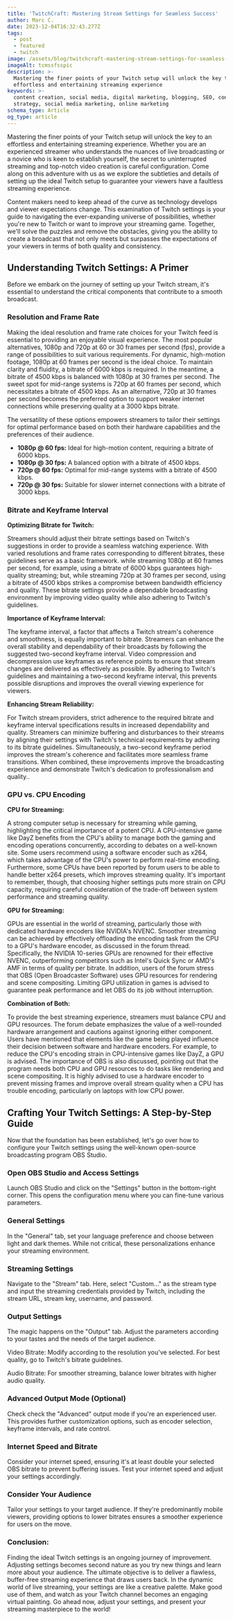 ```yaml
---
title: 'TwitchCraft: Mastering Stream Settings for Seamless Success'
author: Marc C.
date: 2023-12-04T16:32:43.277Z
tags:
  - post
  - featured
  - twitch
image: /assets/blog/twitchcraft-mastering-stream-settings-for-seamless-success.png
imageAlt: tcmssfsspic
description: >-
  Mastering the finer points of your Twitch setup will unlock the key to an
  effortless and entertaining streaming experience
keywords: >-
  content creation, social media, digital marketing, blogging, SEO, content
  strategy, social media marketing, online marketing
schema_type: Article
og_type: article
---
```

Mastering the finer points of your Twitch setup will unlock the key to an effortless and entertaining streaming experience. Whether you are an experienced streamer who understands the nuances of live broadcasting or a novice who is keen to establish yourself, the secret to uninterrupted streaming and top-notch video creation is careful configuration. Come along on this adventure with us as we explore the subtleties and details of setting up the ideal Twitch setup to guarantee your viewers have a faultless streaming experience.

Content makers need to keep ahead of the curve as technology develops and viewer expectations change. This examination of Twitch settings is your guide to navigating the ever-expanding universe of possibilities, whether you're new to Twitch or want to improve your streaming game. Together, we'll solve the puzzles and remove the obstacles, giving you the ability to create a broadcast that not only meets but surpasses the expectations of your viewers in terms of both quality and consistency.

## **Understanding Twitch Settings: A Primer**

Before we embark on the journey of setting up your Twitch stream, it's essential to understand the critical components that contribute to a smooth broadcast.

### **Resolution and Frame Rate**

Making the ideal resolution and frame rate choices for your Twitch feed is essential to providing an enjoyable visual experience. The most popular alternatives, 1080p and 720p at 60 or 30 frames per second (fps), provide a range of possibilities to suit various requirements. For dynamic, high-motion footage, 1080p at 60 frames per second is the ideal choice. To maintain clarity and fluidity, a bitrate of 6000 kbps is required. In the meantime, a bitrate of 4500 kbps is balanced with 1080p at 30 frames per second. The sweet spot for mid-range systems is 720p at 60 frames per second, which necessitates a bitrate of 4500 kbps. As an alternative, 720p at 30 frames per second becomes the preferred option to support weaker internet connections while preserving quality at a 3000 kbps bitrate.  

The versatility of these options empowers streamers to tailor their settings for optimal performance based on both their hardware capabilities and the preferences of their audience.

* **1080p @ 60 fps:** Ideal for high-motion content, requiring a bitrate of 6000 kbps.
* **1080p @ 30 fps:** A balanced option with a bitrate of 4500 kbps.
* **720p @ 60 fps:** Optimal for mid-range systems with a bitrate of 4500 kbps.
* **720p @ 30 fps:** Suitable for slower internet connections with a bitrate of 3000 kbps.

### **Bitrate and Keyframe Interval**

**Optimizing Bitrate for Twitch:**

Streamers should adjust their bitrate settings based on Twitch's suggestions in order to provide a seamless watching experience. With varied resolutions and frame rates corresponding to different bitrates, these guidelines serve as a basic framework. while streaming 1080p at 60 frames per second, for example, using a bitrate of 6000 kbps guarantees high-quality streaming; but, while streaming 720p at 30 frames per second, using a bitrate of 4500 kbps strikes a compromise between bandwidth efficiency and quality. These bitrate settings provide a dependable broadcasting environment by improving video quality while also adhering to Twitch's guidelines.



**Importance of Keyframe Interval:**

The keyframe interval, a factor that affects a Twitch stream's coherence and smoothness, is equally important to bitrate. Streamers can enhance the overall stability and dependability of their broadcasts by following the suggested two-second keyframe interval. Video compression and decompression use keyframes as reference points to ensure that stream changes are delivered as effectively as possible. By adhering to Twitch's guidelines and maintaining a two-second keyframe interval, this prevents possible disruptions and improves the overall viewing experience for viewers.



**Enhancing Stream Reliability:**

For Twitch stream providers, strict adherence to the required bitrate and keyframe interval specifications results in increased dependability and quality. Streamers can minimize buffering and disturbances to their streams by aligning their settings with Twitch's technical requirements by adhering to its bitrate guidelines. Simultaneously, a two-second keyframe period improves the stream's coherence and facilitates more seamless frame transitions. When combined, these improvements improve the broadcasting experience and demonstrate Twitch's dedication to professionalism and quality..

### **GPU vs. CPU Encoding**

**CPU for Streaming:**

A strong computer setup is necessary for streaming while gaming, highlighting the critical importance of a potent CPU. A CPU-intensive game like DayZ benefits from the CPU's ability to manage both the gaming and encoding operations concurrently, according to debates on a well-known site. Some users recommend using a software encoder such as x264, which takes advantage of the CPU's power to perform real-time encoding. Furthermore, some CPUs have been reported by forum users to be able to handle better x264 presets, which improves streaming quality. It's important to remember, though, that choosing higher settings puts more strain on CPU capacity, requiring careful consideration of the trade-off between system performance and streaming quality.

**GPU for Streaming:**

GPUs are essential in the world of streaming, particularly those with dedicated hardware encoders like NVIDIA's NVENC. Smoother streaming can be achieved by effectively offloading the encoding task from the CPU to a GPU's hardware encoder, as discussed in the forum thread. Specifically, the NVIDIA 10-series GPUs are renowned for their effective NVENC, outperforming competitors such as Intel's Quick Sync or AMD's AMF in terms of quality per bitrate. In addition, users of the forum stress that OBS (Open Broadcaster Software) uses GPU resources for rendering and scene compositing. Limiting GPU utilization in games is advised to guarantee peak performance and let OBS do its job without interruption.

**Combination of Both:**

To provide the best streaming experience, streamers must balance CPU and GPU resources. The forum debate emphasizes the value of a well-rounded hardware arrangement and cautions against ignoring either component. Users have mentioned that elements like the game being played influence their decision between software and hardware encoders. For example, to reduce the CPU's encoding strain in CPU-intensive games like DayZ, a GPU is advised. The importance of OBS is also discussed, pointing out that the program needs both CPU and GPU resources to do tasks like rendering and scene compositing. It is highly advised to use a hardware encoder to prevent missing frames and improve overall stream quality when a CPU has trouble encoding, particularly on laptops with low CPU power.

## **Crafting Your Twitch Settings: A Step-by-Step Guide**

Now that the foundation has been established, let's go over how to configure your Twitch settings using the well-known open-source broadcasting program OBS Studio.

### **Open OBS Studio and Access Settings**

Launch OBS Studio and click on the "Settings" button in the bottom-right corner. This opens the configuration menu where you can fine-tune various parameters.

### **General Settings**

In the "General" tab, set your language preference and choose between light and dark themes. While not critical, these personalizations enhance your streaming environment.

### **Streaming Settings**

Navigate to the "Stream" tab. Here, select "Custom..." as the stream type and input the streaming credentials provided by Twitch, including the stream URL, stream key, username, and password.

### **Output Settings**

The magic happens on the "Output" tab. Adjust the parameters according to your tastes and the needs of the target audience.

Video Bitrate: Modify according to the resolution you've selected. For best quality, go to Twitch's bitrate guidelines.

Audio Bitrate: For smoother streaming, balance lower bitrates with higher audio quality.

### **Advanced Output Mode (Optional)**

Check check the "Advanced" output mode if you're an experienced user. This provides further customization options, such as encoder selection, keyframe intervals, and rate control.

### **Internet Speed and Bitrate**

Consider your internet speed, ensuring it's at least double your selected OBS bitrate to prevent buffering issues. Test your internet speed and adjust your settings accordingly.

### **Consider Your Audience**

Tailor your settings to your target audience. If they're predominantly mobile viewers, providing options to lower bitrates ensures a smoother experience for users on the move.

### **Conclusion:**

Finding the ideal Twitch settings is an ongoing journey of improvement. Adjusting settings becomes second nature as you try new things and learn more about your audience. The ultimate objective is to deliver a flawless, buffer-free streaming experience that draws users back. In the dynamic world of live streaming, your settings are like a creative palette. Make good use of them, and watch as your Twitch channel becomes an engaging virtual painting. Go ahead now, adjust your settings, and present your streaming masterpiece to the world!
